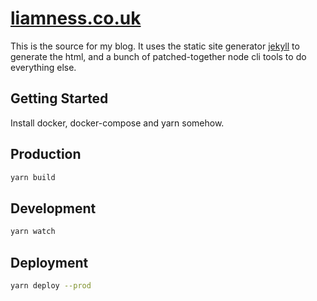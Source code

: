 # [liamness.co.uk](https://liamness.co.uk)

This is the source for my blog. It uses the static site generator [
jekyll](https://jekyllrb.com) to generate the html, and a bunch of patched-together node cli tools to do everything else.

## Getting Started

Install docker, docker-compose and yarn somehow.

## Production

```bash
yarn build
```

## Development

```bash
yarn watch
```

## Deployment

```bash
yarn deploy --prod
```
